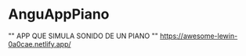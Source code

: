 # AnguAppPiano

"" APP QUE SIMULA SONIDO DE UN PIANO ""
<https://awesome-lewin-0a0cae.netlify.app/>
